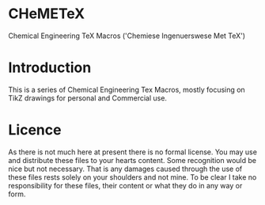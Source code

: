 CHeMETeX
========

Chemical Engineering TeX Macros ('Chemiese Ingenuerswese Met TeX')


Introduction
============

This is a series of Chemical Engineering Tex Macros, mostly focusing on TikZ drawings for personal and Commercial use. 

Licence
=======

As there is not much here at present there is no formal license. You may use and distribute these files to your hearts content. Some recognition would be nice but not necessary. That is any damages caused through the use of these files rests solely on your shoulders and not mine. To be clear I take no responsibility for these files, their content or what they do in any way or form.
